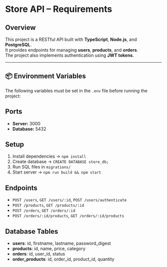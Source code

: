 # Store API – Requirements

## Overview

This project is a RESTful API built with **TypeScript**, **Node.js**, and **PostgreSQL**.  
It provides endpoints for managing **users**, **products**, and **orders**.  
The project also implements authentication using **JWT tokens**.

---

## 📦 Environment Variables

The following variables must be set in the `.env` file before running the project:

## Ports

- **Server:** 3000
- **Database:** 5432

## Setup

1. Install dependencies → `npm install`
2. Create database → `CREATE DATABASE store_db;`
3. Run SQL files in `migrations/`
4. Start server → `npm run build && npm start`

## Endpoints

- `POST /users`, `GET /users/:id`, `POST /users/authenticate`
- `POST /products`, `GET /products/:id`
- `POST /orders`, `GET /orders/:id`
- `POST /orders/:id/products`, `GET /orders/:id/products`

## Database Tables

- **users**: id, firstname, lastname, password_digest
- **products**: id, name, price, category
- **orders**: id, user_id, status
- **order_products**: id, order_id, product_id, quantity
